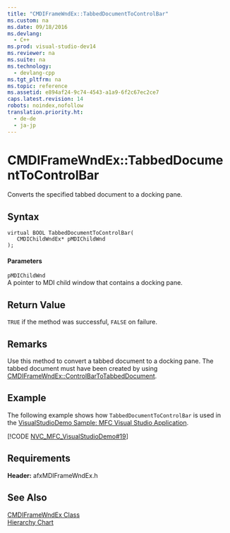 ```yaml
---
title: "CMDIFrameWndEx::TabbedDocumentToControlBar"
ms.custom: na
ms.date: 09/18/2016
ms.devlang: 
  - C++
ms.prod: visual-studio-dev14
ms.reviewer: na
ms.suite: na
ms.technology: 
  - devlang-cpp
ms.tgt_pltfrm: na
ms.topic: reference
ms.assetid: e894af24-9c74-4543-a1a9-6f2c67ec2ce7
caps.latest.revision: 14
robots: noindex,nofollow
translation.priority.ht: 
  - de-de
  - ja-jp
---
```

# CMDIFrameWndEx::TabbedDocumentToControlBar
Converts the specified tabbed document to a docking pane.  
  
## Syntax  
  
```  
virtual BOOL TabbedDocumentToControlBar(  
   CMDIChildWndEx* pMDIChildWnd   
);  
```  
  
#### Parameters  
 `pMDIChildWnd`  
 A pointer to MDI child window that contains a docking pane.  
  
## Return Value  
 `TRUE` if the method was successful, `FALSE` on failure.  
  
## Remarks  
 Use this method to convert a tabbed document to a docking pane. The tabbed document must have been created by using [CMDIFrameWndEx::ControlBarToTabbedDocument](../vs140/CMDIFrameWndEx--ControlBarToTabbedDocument.md).  
  
## Example  
 The following example shows how `TabbedDocumentToControlBar` is used in the [VisualStudioDemo Sample: MFC Visual Studio Application](../vs140/Visual-C---Samples.md).  
  
 [!CODE [NVC_MFC_VisualStudioDemo#19](../CodeSnippet/VS_Snippets_Misc/NVC_MFC_VisualStudioDemo#19)]  
  
## Requirements  
 **Header:** afxMDIFrameWndEx.h  
  
## See Also  
 [CMDIFrameWndEx Class](../vs140/CMDIFrameWndEx-Class.md)   
 [Hierarchy Chart](../vs140/Hierarchy-Chart.md)